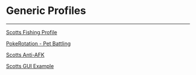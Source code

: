 # Generic Profiles

---

[Scotts Fishing Profile](https://raw.githubusercontent.com/darhanger/ni/main/addon/Rotations/Generic/Fishing.lua)

[PokeRotation - Pet Battling](https://raw.githubusercontent.com/darhanger/ni/main/addon/Rotations/Generic/PokeRotation.lua)

[Scotts Anti-AFK](https://raw.githubusercontent.com/darhanger/ni/main/addon/Rotations/Generic/Anti-AFK.lua)

[Scotts GUI Example](https://raw.githubusercontent.com/darhanger/ni/main/addon/Rotations/Generic/GUIExample.lua)
